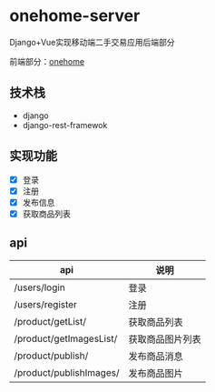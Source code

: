 # onehome-server

Django+Vue实现移动端二手交易应用后端部分

前端部分：[onehome](https://github.com/michwh/onehome)

## 技术栈

* django
* django-rest-framewok

## 实现功能

* [x] 登录
* [x] 注册
* [x] 发布信息
* [x] 获取商品列表

## api

|api                       |说明          |
|--------------------------|-------------|
|/users/login              |登录          |
|/users/register           |注册          |
|/product/getList/         |获取商品列表    |
|/product/getImagesList/   |获取商品图片列表 |
|/product/publish/         |发布商品消息    |
|/product/publishImages/   |发布商品图片    |
